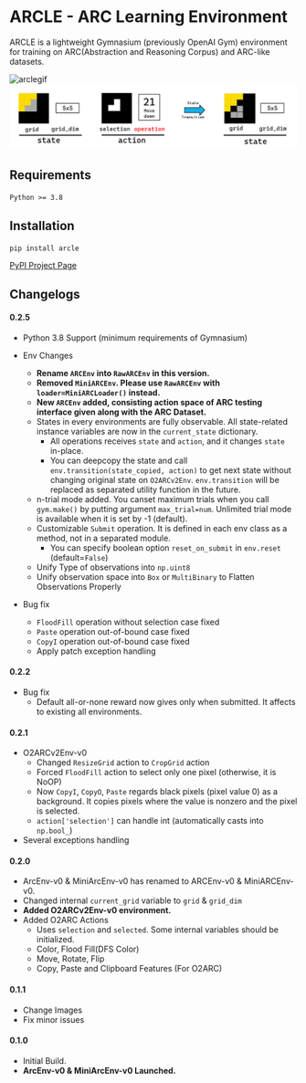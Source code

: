 # ARCLE - ARC Learning Environment

ARCLE is a lightweight Gymnasium (previously OpenAI Gym) environment for training on ARC(Abstraction and Reasoning Corpus) and ARC-like datasets.

![arclegif](https://github.com/ConfeitoHS/arcle/assets/43498096/20add94a-43b5-4cd6-ad28-930153b7b174)
![statetrans](images/statetrans.png)

## Requirements
`Python >= 3.8`

## Installation
`pip install arcle`

[PyPI Project Page](https://pypi.org/project/arcle/)

## Changelogs

#### 0.2.5
- Python 3.8 Support (minimum requirements of Gymnasium)
- Env Changes
    - **Rename `ARCEnv` into `RawARCEnv` in this version.**
    - **Removed `MiniARCEnv`. Please use `RawARCEnv` with `loader=MiniARCLoader()` instead.**
    - **New `ARCEnv` added, consisting action space of ARC testing interface given along with the ARC Dataset.**
    - States in every environments are fully observable. All state-related instance variables are now in the `current_state` dictionary.
        - All operations receives `state` and `action`, and it changes `state` in-place.
        - You can deepcopy the state and call `env.transition(state_copied, action)` to get next state without changing original state on `O2ARCv2Env`. `env.transition` will be replaced as separated utility function in the future.
    - n-trial mode added. You canset maximum trials when you call `gym.make()` by putting argument `max_trial=num`. Unlimited trial mode is available when it is set by -1 (default).
    - Customizable `Submit` operation. It is defined in each env class as a method, not in a separated module.
        - You can specify boolean option `reset_on_submit` in `env.reset` (default=`False`)
    - Unify Type of observations into `np.uint8`
    - Unify observation space into `Box` or `MultiBinary` to Flatten Observations Properly 
    
- Bug fix
    - `FloodFill` operation without selection case fixed
    - `Paste` operation out-of-bound case fixed
    - `CopyI` operation out-of-bound case fixed
    - Apply patch exception handling

#### 0.2.2
- Bug fix
    - Default all-or-none reward now gives only when submitted. It affects to existing all environments.

#### 0.2.1
- O2ARCv2Env-v0
    - Changed `ResizeGrid` action to `CropGrid` action
    - Forced `FloodFill` action to select only one pixel (otherwise, it is NoOP)
    - Now `CopyI`, `CopyO`, `Paste` regards black pixels (pixel value 0) as a background. It copies pixels where the value is nonzero and the pixel is selected.
    - `action['selection']` can handle int (automatically casts into `np.bool_`)
- Several exceptions handling

#### 0.2.0
- ArcEnv-v0 & MiniArcEnv-v0 has renamed to ARCEnv-v0 & MiniARCEnv-v0.
- Changed internal `current_grid` variable to `grid` & `grid_dim`
- **Added O2ARCv2Env-v0 environment.**
- Added O2ARC Actions
    - Uses `selection` and `selected`. Some internal variables should be initialized.
    - Color, Flood Fill(DFS Color)
    - Move, Rotate, Flip
    - Copy, Paste and Clipboard Features (For O2ARC)

#### 0.1.1
- Change Images
- Fix minor issues

#### 0.1.0 
- Initial Build.
- **ArcEnv-v0 & MiniArcEnv-v0 Launched.**
